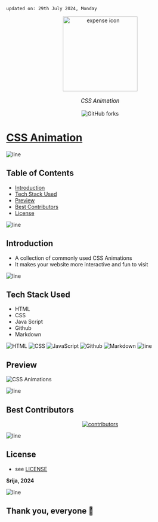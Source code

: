     updated on: 29th July 2024, Monday

<div align=center>
    <a href="https://github.com/SrijaAdhya12/css-animation">
        <img width="200" src="https://cdn-icons-png.flaticon.com/512/732/732190.png" alt="expense icon">
    </a>
    <p style="font-family: roboto, calibri; font-size:12pt; font-style:italic"> CSS Animation </p>
    <a src="https://github.com/SrijaAdhya12/ExpenseApp/forks">
        <img alt="GitHub forks" src="https://img.shields.io/github/forks/SrijaAdhya12/css-animation">
    </a>
</div>

# [CSS Animation](https://srijaadhya12.github.io/css-animation/)

![line]

## Table of Contents

- [Introduction](#introduction)
- [Tech Stack Used](#tech-stack-used)
- [Preview](#preview)
- [Best Contributors](#best-contributors)
- [License](#license)

![line]

## Introduction
- A collection of commonly used CSS Animations
- It makes your website more interactive and fun to visit

![line]


## Tech Stack Used

- HTML
- CSS
- Java Script
- Github
- Markdown

![HTML](https://img.shields.io/badge/html-%2320232a.svg?style=for-the-badge&logo=html&logoColor=%2361DAFB) ![CSS](https://img.shields.io/badge/css-%23323330.svg?style=for-the-badge&logo=css&logoColor=%23F7DF1E) ![JavaScript](https://img.shields.io/badge/javascript-%23323330.svg?style=for-the-badge&logo=javascript&logoColor=%23F7DF1E) ![Github](https://img.shields.io/badge/github-%23121011.svg?style=for-the-badge&logo=github&logoColor=white) ![Markdown](https://img.shields.io/badge/markdown-%23121011.svg?style=for-the-badge&logo=markdown&logoColor=white)
![line]

## Preview

![CSS Animations](https://github.com/user-attachments/assets/2c0105ef-b3f4-43c1-8643-3893ec087941)


![line]

## Best Contributors

<div align="center">
    <a  href="https://github.com/SrijaAdhya12/css-animation/graphs/contributors">
        <img src="https://contrib.rocks/image?repo=SrijaAdhya12/css-animation" alt="contributors" />
    </a>
</div>

![line]

## License

-   see [LICENSE]

**Srija, 2024**

[license]: https://github.com/SrijaAdhya12/css-animation/blob/main/LICENSE

![line]


## Thank you, everyone 💚

[markdown badges]: https://github.com/Ileriayo/markdown-badges
[line]: https://user-images.githubusercontent.com/75939390/137615281-3a875960-92cc-407f-97fe-fd2319bdb252.png

<!-- 21/07/24 -->

